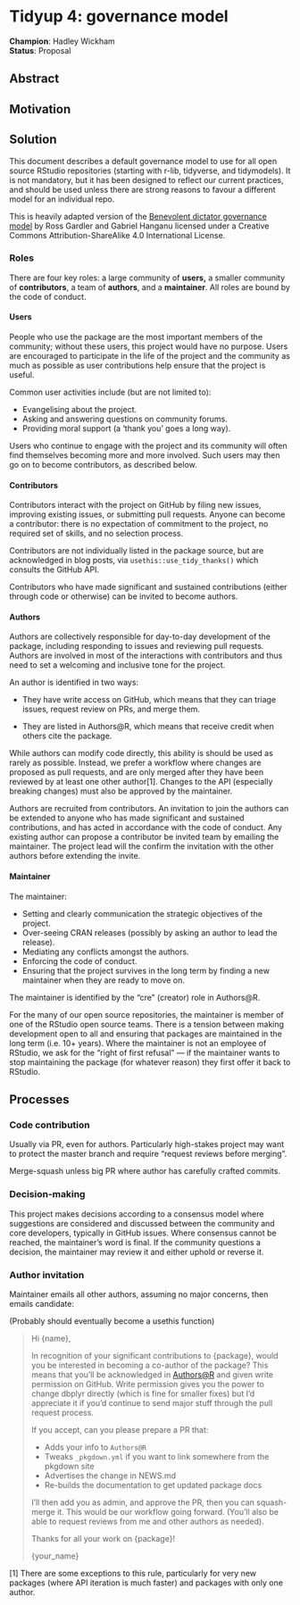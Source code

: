 
# Tidyup 4: governance model

**Champion**: Hadley Wickham  
**Status**: Proposal

## Abstract

## Motivation

## Solution

This document describes a default governance model to use for all open
source RStudio repositories (starting with r-lib, tidyverse, and
tidymodels). It is not mandatory, but it has been designed to reflect
our current practices, and should be used unless there are strong
reasons to favour a different model for an individual repo.

This is heavily adapted version of the [Benevolent dictator governance
model](http://oss-watch.ac.uk/resources/benevolentdictatorgovernancemodel)
by Ross Gardler and Gabriel Hanganu licensed under a Creative Commons
Attribution-ShareAlike 4.0 International License.

### Roles

There are four key roles: a large community of **users,** a smaller
community of **contributors**, a team of **authors**, and a
**maintainer**. All roles are bound by the code of conduct.

#### Users

People who use the package are the most important members of the
community; without these users, this project would have no purpose.
Users are encouraged to participate in the life of the project and the
community as much as possible as user contributions help ensure that the
project is useful.

Common user activities include (but are not limited to):

-   Evangelising about the project.
-   Asking and answering questions on community forums.
-   Providing moral support (a ‘thank you’ goes a long way).

Users who continue to engage with the project and its community will
often find themselves becoming more and more involved. Such users may
then go on to become contributors, as described below.

#### Contributors

Contributors interact with the project on GitHub by filing new issues,
improving existing issues, or submitting pull requests. Anyone can
become a contributor: there is no expectation of commitment to the
project, no required set of skills, and no selection process.

Contributors are not individually listed in the package source, but are
acknowledged in blog posts, via `usethis::use_tidy_thanks()` which
consults the GitHub API.

Contributors who have made significant and sustained contributions
(either through code or otherwise) can be invited to become authors.

#### Authors

Authors are collectively responsible for day-to-day development of the
package, including responding to issues and reviewing pull requests.
Authors are involved in most of the interactions with contributors and
thus need to set a welcoming and inclusive tone for the project.

An author is identified in two ways:

-   They have write access on GitHub, which means that they can triage
    issues, request review on PRs, and merge them.

-   They are listed in Authors@R, which means that receive credit when
    others cite the package.

While authors can modify code directly, this ability is should be used
as rarely as possible. Instead, we prefer a workflow where changes are
proposed as pull requests, and are only merged after they have been
reviewed by at least one other author[1]. Changes to the API (especially
breaking changes) must also be approved by the maintainer.

Authors are recruited from contributors. An invitation to join the
authors can be extended to anyone who has made significant and sustained
contributions, and has acted in accordance with the code of conduct. Any
existing author can propose a contributor be invited team by emailing
the maintainer. The project lead will the confirm the invitation with
the other authors before extending the invite.

#### Maintainer

The maintainer:

-   Setting and clearly communication the strategic objectives of the
    project.
-   Over-seeing CRAN releases (possibly by asking an author to lead the
    release).
-   Mediating any conflicts amongst the authors.
-   Enforcing the code of conduct.
-   Ensuring that the project survives in the long term by finding a new
    maintainer when they are ready to move on.

The maintainer is identified by the “cre” (creator) role in Authors@R.

For the many of our open source repositories, the maintainer is member
of one of the RStudio open source teams. There is a tension between
making development open to all and ensuring that packages are maintained
in the long term (i.e. 10+ years). Where the maintainer is not an
employee of RStudio, we ask for the “right of first refusal” — if the
maintainer wants to stop maintaining the package (for whatever reason)
they first offer it back to RStudio.

## Processes

### Code contribution

Usually via PR, even for authors. Particularly high-stakes project may
want to protect the master branch and require “request reviews before
merging”.

Merge-squash unless big PR where author has carefully crafted commits.

### Decision-making

This project makes decisions according to a consensus model where
suggestions are considered and discussed between the community and core
developers, typically in GitHub issues. Where consensus cannot be
reached, the maintainer’s word is final. If the community questions a
decision, the maintainer may review it and either uphold or reverse it.

### Author invitation

Maintainer emails all other authors, assuming no major concerns, then
emails candidate:

(Probably should eventually become a usethis function)

> Hi {name},
>
> In recognition of your significant contributions to {package}, would
> you be interested in becoming a co-author of the package? This means
> that you’ll be acknowledged in <Authors@R> and given write permission
> on GitHub. Write permission gives you the power to change dbplyr
> directly (which is fine for smaller fixes) but I’d appreciate it if
> you’d continue to send major stuff through the pull request process.
>
> If you accept, can you please prepare a PR that:
>
> -   Adds your info to `Authors@R`
> -   Tweaks `_pkgdown.yml` if you want to link somewhere from the
>     pkgdown site
> -   Advertises the change in NEWS.md
> -   Re-builds the documentation to get updated package docs
>
> I’ll then add you as admin, and approve the PR, then you can
> squash-merge it. This would be our workflow going forward. (You’ll
> also be able to request reviews from me and other authors as needed).
>
> Thanks for all your work on {package}!
>
> {your\_name}

[1] There are some exceptions to this rule, particularly for very new
packages (where API iteration is much faster) and packages with only one
author.
